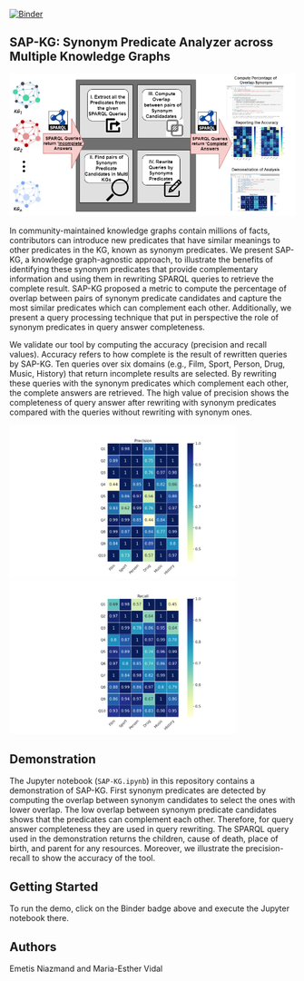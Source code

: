 [![Binder](https://mybinder.org/badge_logo.svg)](https://mybinder.org/v2/gh/SDM-TIB/SAP-KG-ESWC2023Demo/main?labpath=SAP-KG.ipynb)


## SAP-KG: Synonym Predicate Analyzer across Multiple Knowledge Graphs

![SAP-KG](/images/DemoArch1.png?raw=true "SAP-KG")


In community-maintained knowledge graphs contain millions of facts, contributors can introduce new predicates that have similar meanings to other predicates in the KG, known as synonym predicates. We present SAP-KG, a knowledge graph-agnostic approach, to illustrate the benefits of identifying these synonym predicates that provide complementary information and using them in rewriting SPARQL queries to retrieve the complete result. SAP-KG proposed a metric to compute the percentage of overlap between pairs of synonym predicate candidates and capture the most similar predicates which can complement each other. Additionally, we present a query processing technique that put in perspective the role of synonym predicates in query answer completeness.

We validate our tool by computing the accuracy (precision and recall values). Accuracy refers to how complete is the result of rewritten queries by SAP-KG. Ten queries over six domains (e.g., Film, Sport, Person, Drug, Music, History) that return incomplete results are selected. By rewriting these queries with the synonym predicates which complement each other, the complete answers are retrieved. The high value of precision shows the completeness of query answer after rewriting with synonym predicates compared with the queries without rewriting with synonym ones.



<p float="center">
  <img src="Precision-Recall/Precision.png" width="400" />
  <img src="Precision-Recall/Recall.png" width="400" /> 
</p>

## Demonstration
The Jupyter notebook (`SAP-KG.ipynb`) in this repository contains a demonstration of SAP-KG. First synonym predicates are detected by computing the overlap between synonym candidates to select the ones with lower overlap. The low overlap between synonym predicate candidates shows that the predicates can complement each other. Therefore, for query answer completeness they are used in query rewriting. The SPARQL query used in the demonstration returns the children, cause of death, place of birth, and parent for any resources. Moreover, we illustrate the precision-recall to show the accuracy of the tool.  


## Getting Started
To run the demo, click on the Binder badge above and execute the Jupyter notebook there.

## Authors
Emetis Niazmand and Maria-Esther Vidal

